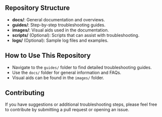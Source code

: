 ## Repository Structure

- **docs/**: General documentation and overviews.
- **guides/**: Step-by-step troubleshooting guides.
- **images/**: Visual aids used in the documentation.
- **scripts/** (Optional): Scripts that can assist with troubleshooting.
- **logs/** (Optional): Sample log files and examples.

## How to Use This Repository

- Navigate to the `guides/` folder to find detailed troubleshooting guides.
- Use the `docs/` folder for general information and FAQs.
- Visual aids can be found in the `images/` folder.

## Contributing

If you have suggestions or additional troubleshooting steps, please feel free to contribute by submitting a pull request or opening an issue.
